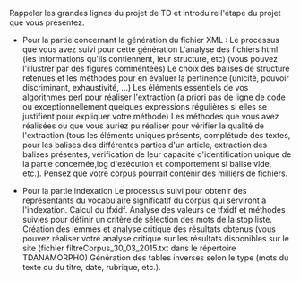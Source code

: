 Rappeler les grandes lignes du projet de TD et introduire l'étape du projet que vous présentez.

- Pour la partie concernant la génération du fichier XML :
Le processus que vous avez suivi pour cette génération
L'analyse des fichiers html (les informations qu'ils contiennent, leur structure, etc) (vous pouvez l'illustrer par des figures commentées)
Le choix des balises de structure retenues et les méthodes pour en évaluer la pertinence (unicité, pouvoir discriminant, exhaustivité, ...)
Les éléments essentiels de vos algorithmes perl pour réaliser l'extraction (a priori pas de ligne de code ou exceptionnellement quelques expressions régulières si elles se justifient pour expliquer votre méthode)
Les méthodes que vous avez réalisées ou que vous auriez pu réaliser pour vérifier la qualité de l'extraction (tous les éléments uniques présents, complétude des textes, pour les balises des différentes parties d'un article, extraction des balises présentes, vérification de leur capacité d'identification unique de la partie concernée,log d'exécution et comportement si balise vide, etc.). Pensez que votre corpus pourrait contenir des milliers de fichiers.

- Pour la partie indexation
Le processus suivi pour obtenir des représentants du vocabulaire significatif du corpus qui serviront à l'indexation.
Calcul du tfxidf.
Analyse des valeurs de tfxidf et méthodes suivies pour définir un critère de sélection des mots de la stop liste.
Création des lemmes et analyse critique des résultats obtenus (vous pouvez réaliser votre analyse critique sur les résultats disponibles sur le site (fichier filtreCorpus_30_03_2015.txt dans le répertoire TDANAMORPHO)
Génération des tables inverses selon le type (mots du texte ou du titre, date, rubrique, etc.).
